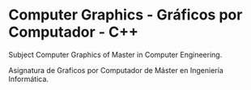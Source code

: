 # Computer Graphics - Gráficos por Computador - C++

Subject Computer Graphics of Master in Computer Engineering.

Asignatura de Graficos por Computador de Máster en Ingeniería Informática.
